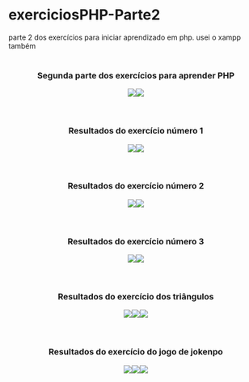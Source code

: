 # exerciciosPHP-Parte2
parte 2 dos exercícios para iniciar aprendizado em php. usei o xampp também<br><br>

<div align="center">
  <h3>Segunda parte dos exercícios para aprender PHP</h3>
  <img src="ImagensEx/1.png"><img src="ImagensEx/2.png">
</div>
<br><br>
<div align="center">
  <h3>Resultados do exercício número 1</h3>
  <img src="ImagensEx/3.png"><img src="ImagensEx/4.png">
</div>
<br><br>
<div align="center">
  <h3>Resultados do exercício número 2</h3>
  <img src="ImagensEx/5.png"><img src="ImagensEx/6.png">
</div>
<br><br>
<div align="center">
  <h3>Resultados do exercício número 3</h3>
  <img src="ImagensEx/7.png"><img src="ImagensEx/8.png">
</div>
<br><br>
<div align="center">
  <h3>Resultados do exercício dos triângulos</h3>
  <img src="ImagensEx/9.png"><img src="ImagensEx/10.png"><img src="ImagensEx/11.png">
</div>
<br><br>
<div align="center">
  <h3>Resultados do exercício do jogo de jokenpo</h3>
  <img src="ImagensEx/12.png"><img src="ImagensEx/13.png"><img src="ImagensEx/14.png">
</div>
